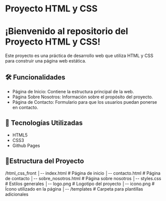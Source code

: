 # Proyecto HTML y CSS

# ¡Bienvenido al repositorio del Proyecto HTML y CSS!
Este proyecto es una práctica de desarrollo web que utiliza HTML y CSS para construir una página web estática.

## 🛠 Funcionalidades
- Página de Inicio: Contiene la estructura principal de la web.
- Página Sobre Nosotros: Información sobre el propósito del proyecto.
- Página de Contacto: Formulario para que los usuarios puedan ponerse en contacto.

## 🌟 Tecnologías Utilizadas
- HTML5
- CSS3
- Github Pages
  
## 📂Estructura del Proyecto
/html_css_front
│-- index.html             # Página de inicio
│-- contacto.html          # Página de contacto
│-- sobre_nosotros.html    # Página sobre nosotros
│-- styles.css             # Estilos generales
│-- logo.png               # Logotipo del proyecto
│-- icono.png              # Ícono utilizado en la página
│-- /templates             # Carpeta para plantillas adicionales
